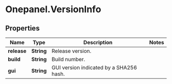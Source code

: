 # Onepanel.VersionInfo

## Properties
Name | Type | Description | Notes
------------ | ------------- | ------------- | -------------
**release** | **String** | Release version. | 
**build** | **String** | Build number. | 
**gui** | **String** | GUI version indicated by a SHA256 hash. | 


